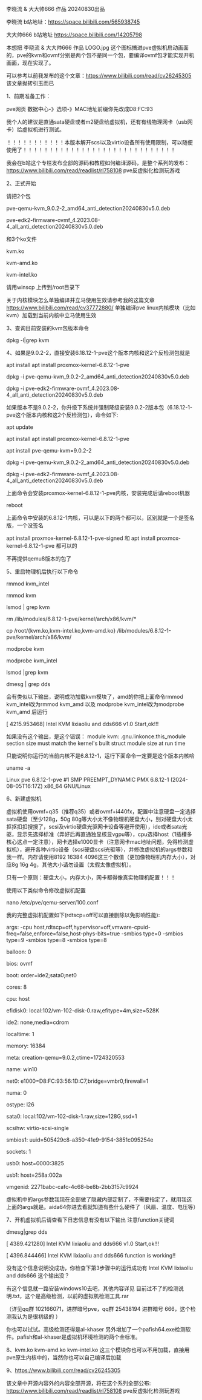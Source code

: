 李晓流 & 大大帅666 作品 20240830出品

李晓流 b站地址：https://space.bilibili.com/565938745

大大帅666 b站地址 https://space.bilibili.com/14205798


本想把 李晓流 & 大大帅666 作品 LOGO.jpg 这个图标搞进pve虚拟机启动画面的，pve的kvm和ovmf分别是两个包不是同一个包，要编译ovmf包才能实现开机画面，现在实现了。

可以参考以前我发布的这个文章：https://www.bilibili.com/read/cv26245305 该文章抛砖引玉而已

1、前期准备工作：

pve网页 数据中心-》选项-》MAC地址前缀你先改成D8:FC:93

我个人的建议是直通sata硬盘或者m2硬盘给虚拟机，还有有线物理网卡（usb网卡）给虚拟机进行测试。

！！！！！！！！！！！本版本解开scsi以及virtio设备所有使用限制，可以随便使用了！！！！！！！！！！！！！！！！！！！！！！！！！！！！！

我会在b站这个专栏发布全部的源码和教程如何编译源码，是整个系列的发布： https://www.bilibili.com/read/readlist/rl758108 pve反虚拟化检测玩游戏

2、正式开始

请把2个包

pve-qemu-kvm_9.0.2-2_amd64_anti_detection20240830v5.0.deb

pve-edk2-firmware-ovmf_4.2023.08-4_all_anti_detection20240830v5.0.deb

和3个ko文件

kvm.ko

kvm-amd.ko

kvm-intel.ko

请用winscp 上传到/root目录下

关于内核模块怎么单独编译并立马使用生效请参考我的这篇文章 https://www.bilibili.com/read/cv37772880/ 单独编译pve linux内核模块（比如kvm）加载到当前内核中立马使用生效

3、查询目前安装的kvm包版本命令

dpkg -l|grep kvm

4、如果是9.0.2-2，直接安装6.18.12-1-pve这个版本内核和这2个反检测包就是

apt install apt install proxmox-kernel-6.8.12-1-pve

dpkg -i pve-qemu-kvm_9.0.2-2_amd64_anti_detection20240830v5.0.deb

dpkg -i pve-edk2-firmware-ovmf_4.2023.08-4_all_anti_detection20240830v5.0.deb


如果版本不是9.0.2-2，你升级下系统并强制降级安装9.0.2-2版本包（6.18.12-1-pve这个版本内核和这2个反检测包），命令如下:

apt update

apt install apt install proxmox-kernel-6.8.12-1-pve

apt install  pve-qemu-kvm=9.0.2-2

dpkg -i pve-qemu-kvm_9.0.2-2_amd64_anti_detection20240830v5.0.deb

dpkg -i pve-edk2-firmware-ovmf_4.2023.08-4_all_anti_detection20240830v5.0.deb



上面命令会安装proxmox-kernel-6.8.12-1-pve内核，安装完成后请reboot机器

reboot


上面命令中安装的6.8.12-1内核，可以是以下的两个都可以，区别就是一个是签名版，一个没签名

apt install proxmox-kernel-6.8.12-1-pve-signed 和 apt install proxmox-kernel-6.8.12-1-pve 都可以的

不再提供qemu8版本的包了

5、重启物理机后执行以下命令

rmmod kvm_intel

rmmod kvm

lsmod | grep kvm

rm /lib/modules/6.8.12-1-pve/kernel/arch/x86/kvm/*

cp /root/{kvm.ko,kvm-intel.ko,kvm-amd.ko} /lib/modules/6.8.12-1-pve/kernel/arch/x86/kvm/

modprobe kvm

modprobe kvm_intel

lsmod |grep kvm

dmesg | grep dds


会有类似以下输出，说明成功加载kvm模块了，amd的你把上面命令rmmod kvm_intel改为rmmod kvm_amd 以及 modprobe kvm_intel改为modprobe kvm_amd 后运行

[ 4215.953468] Intel KVM lixiaoliu and dds666 v1.0 Start,ok!!!

如果没有这个输出，是这个错误： module kvm: .gnu.linkonce.this_module section size must match the kernel's built struct module size at run time

只能说明你运行的当前内核不是6.8.12-1，运行下面命令一定要是这个版本内核哈

uname -a

Linux pve 6.8.12-1-pve #1 SMP PREEMPT_DYNAMIC PMX 6.8.12-1 (2024-08-05T16:17Z) x86_64 GNU/Linux


6、新建虚拟机

虚拟机使用ovmf+q35（推荐q35）或者ovmf+i440fx，配置中注意硬盘一定选择sata硬盘（至少128g，50g 80g等大小太不像物理机硬盘大小，别对硬盘大小太抠抠扣扣搜搜了，scsi及virtio硬盘光驱网卡设备等避开使用），ide或者sata光驱，显示先选择标准（弄好后再直通独显核显vgpu等），cpu选择host（1插槽多核心这点一定注意），网卡选择e1000显卡（注意网卡mac地址问题，免得检测虚拟机），避开各种virtio设备（scsi硬盘scsi光驱等），并修改虚拟机的args参数和我一样。内存请使用8192 16384 4096这三个数值（更加像物理机内存大小），对应8g 16g 4g，其他大小请勿设置（太假太像虚拟机）。

只有一个原则：硬盘大小，内存大小，网卡都得像真实物理机配置！！！

使用以下类似命令修改虚拟机配置

nano /etc/pve/qemu-server/100.conf

我的完整虚拟机配置如下(rdtscp=off可以直接删除以免影响性能):

args: -cpu host,rdtscp=off,hypervisor=off,vmware-cpuid-freq=false,enforce=false,host-phys-bits=true -smbios type=0 -smbios type=9 -smbios type=8 -smbios type=8

balloon: 0

bios: ovmf

boot: order=ide2;sata0;net0

cores: 8

cpu: host

efidisk0: local:102/vm-102-disk-0.raw,efitype=4m,size=528K

ide2: none,media=cdrom

localtime: 1

memory: 16384

meta: creation-qemu=9.0.2,ctime=1724320553

name: win10

net0: e1000=D8:FC:93:56:1D:C7,bridge=vmbr0,firewall=1

numa: 0

ostype: l26

sata0: local:102/vm-102-disk-1.raw,size=128G,ssd=1

scsihw: virtio-scsi-single

smbios1: uuid=505429c8-a350-41e9-9154-3851c095254e

sockets: 1

usb0: host=0000:3825

usb1: host=258a:002a

vmgenid: 2271babc-cafc-4c68-be8b-2bb3157c9924

虚拟机中的args参数我现在全部做了隐藏内部定制了，不需要指定了，就用我这上面的args就是。aida64你进去看就知道有些什么硬件了（风扇、温度、电压等）

7、开机虚拟机后请查看下日志信息有没有以下输出 注意function关键词

dmesg|grep dds

[ 4389.421280] Intel KVM lixiaoliu and dds666 v1.0 Start,ok!!!

[ 4396.844466] Intel KVM lixiaoliu and dds666 function is working!!

没有这个信息说明没成功，你检查下第3步骤中的运行成功有 Intel KVM lixiaoliu and dds666 这个输出没？

有这个信息就一路安装windows10去吧，其他内容详见 目前过不了的检测说明.txt，这个是高级检测，以前的虚拟机检测工具.rar

（详见qq群 102166071，进群暗号pve，qq群 25438194 进群暗号 666，这个检测我认为是很初级的 ）

你也可以试试。高级检测还得是al-khaser 另外增加了一个pafish64.exe检测软件。pafish和al-khaser是虚拟机环境检测的两个金标准。


8、kvm.ko kvm-amd.ko kvm-intel.ko 这三个模块你也可以不用加载，直接用pve原生内核中的，当然你也可以自己编译后加载

9、https://www.bilibili.com/read/cv26245305 

该文章中开源内容外的内容全部开源，将在这个系列全部公布: 
https://www.bilibili.com/read/readlist/rl758108 pve反虚拟化检测玩游戏
